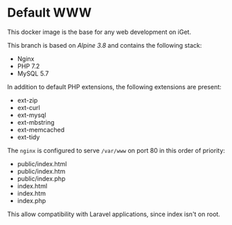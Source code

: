 # Default WWW

This docker image is the base for any web development on iGet.

This branch is based on *Alpine 3.8* and contains the following stack:

* Nginx
* PHP 7.2
* MySQL 5.7

In addition to default PHP extensions, the following extensions are present:

- ext-zip
- ext-curl
- ext-mysql
- ext-mbstring
- ext-memcached
- ext-tidy

The `nginx` is configured to serve `/var/www` on port 80 in this order of priority:

- public/index.html
- public/index.htm
- public/index.php
- index.html
- index.htm
- index.php

This allow compatibility with Laravel applications, since index isn't on root.
